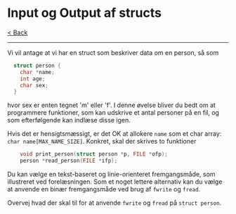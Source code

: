 # Input og Output af structs

[< Back](../README.md)

---

Vi vil antage at vi har en struct som beskriver data om en person, så som

```c
  struct person {
    char *name;
    int age;
    char sex;
  }
```

hvor sex er enten tegnet 'm' eller 'f'. I denne øvelse bliver du bedt om at programmere funktioner, som kan udskrive et antal personer på en fil, og som efterfølgende kan indlæse disse igen.

Hvis det er hensigtsmæssigt, er det OK at allokere `name` som et char array: `char name[MAX_NAME_SIZE]`.
Konkret, skal der skrives to funktioner

```c
    void print_person(struct person *p, FILE *ofp);
    person *read_person(FILE *ifp);
```

Du kan vælge en tekst-baseret og linie-orienteret fremgangsmåde, som illustreret ved forelæsningen. Som et noget lettere alternativ kan du vælge at anvende en binær fremgangsmåde ved brug af `fwrite` og `fread`.

Overvej hvad der skal til for at anvende `fwrite` og `fread` på `struct person`.
